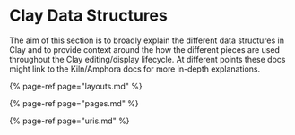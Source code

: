 # Clay Data Structures

The aim of this section is to broadly explain the different data structures in Clay and to provide context around the how the different pieces are used throughout the Clay editing/display lifecycle. At different points these docs might link to the Kiln/Amphora docs for more in-depth explanations.

{% page-ref page="layouts.md" %}

{% page-ref page="pages.md" %}

{% page-ref page="uris.md" %}

